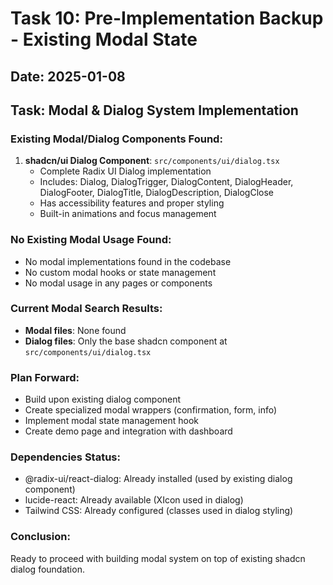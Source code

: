 # Task 10: Pre-Implementation Backup - Existing Modal State

## Date: 2025-01-08
## Task: Modal & Dialog System Implementation

### Existing Modal/Dialog Components Found:

1. **shadcn/ui Dialog Component**: `src/components/ui/dialog.tsx`
   - Complete Radix UI Dialog implementation
   - Includes: Dialog, DialogTrigger, DialogContent, DialogHeader, DialogFooter, DialogTitle, DialogDescription, DialogClose
   - Has accessibility features and proper styling
   - Built-in animations and focus management

### No Existing Modal Usage Found:
- No modal implementations found in the codebase
- No custom modal hooks or state management
- No modal usage in any pages or components

### Current Modal Search Results:
- **Modal files**: None found
- **Dialog files**: Only the base shadcn component at `src/components/ui/dialog.tsx`

### Plan Forward:
- Build upon existing dialog component
- Create specialized modal wrappers (confirmation, form, info)
- Implement modal state management hook
- Create demo page and integration with dashboard

### Dependencies Status:
- @radix-ui/react-dialog: Already installed (used by existing dialog component)
- lucide-react: Already available (XIcon used in dialog)
- Tailwind CSS: Already configured (classes used in dialog styling)

### Conclusion:
Ready to proceed with building modal system on top of existing shadcn dialog foundation.